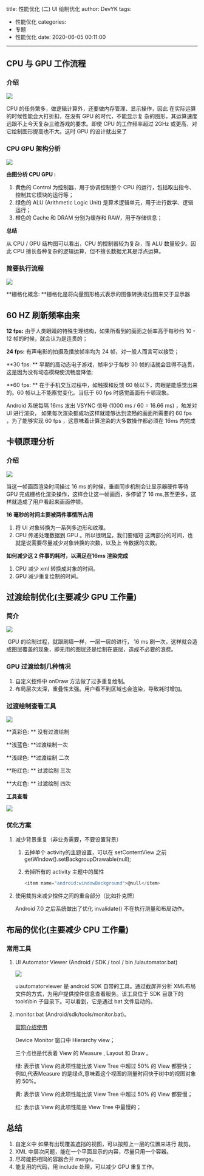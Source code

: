 title: 性能优化 (二) UI 绘制优化
author: DevYK
tags:
  - 性能优化
categories:
  - 专题
  - 性能优化
date: 2020-06-05 00:11:00
---
## CPU 与 GPU 工作流程

### 介绍

![](https://ws3.sinaimg.cn/large/005BYqpgly1g2g1283vz9j30qo0k0mx3.jpg)

CPU 的任务繁多，做逻辑计算外，还要做内存管理、显示操作，因此
在实际运算的时候性能会大打折扣，在没有 GPU 的时代，不能显示复
杂的图形，其运算速度远跟不上今天复杂三维游戏的要求。即使 CPU
的工作频率超过 2GHz 或更高，对它绘制图形提高也不大。这时 GPU
的设计就出来了

<!-- more -->


### CPU GPU 架构分析

![](<http://xingyaohuang.com/content/images/2017/09/cpu_gpu_arch.png>)

**由图分析 CPU GPU :**

1. 黄色的 Control 为控制器，用于协调控制整个 CPU 的运行，包括取出指令、控制其它模块的运行等；
2. 绿色的 ALU (Arithmetic Logic Unit) 是算术逻辑单元，用于进行数学、逻辑运行；
3. 橙色的 Cache 和 DRAM 分别为缓存和 RAW，用于存储信息；

**总结**

从 CPU / GPU 结构图可以看出，CPU 的控制器较为复杂，而 ALU 数量较少。因此 CPU 擅长各种复杂的逻辑运算，但不擅长数据尤其是浮点运算。

### 简要执行流程

![](https://ws3.sinaimg.cn/large/005BYqpgly1g2g2gzce6ij30rv0mp41m.jpg)

**栅格化概念: **栅格化是将向量图形格式表示的图像转换成位图来交于显示器

## 60 HZ 刷新频率由来

**12 fps:** 由于人类眼睛的特殊生理结构，如果所看到的画面之帧率高于每秒约 10 - 12 帧的时候，就会认为是连贯的；

**24 fps:** 有声电影的拍摄及播放帧率均为 24 帧，对一般人而言可以接受；

**30 fps: ** 早期的高动态电子游戏，帧率少于每秒 30 帧的话就会显得不连贯，这是因为没有动态模糊使流畅度降低;

**60 fps: ** 在于手机交互过程中，如触摸和反馈 60 帧以下，肉眼是能感觉出来的。60 帧以上不能察觉变化。当低于 60 fps 时感觉画面有卡顿现象。

Android 系统每隔 16ms 发出 VSYNC 信号 (1000 ms / 60 = 16.66 ms) ，触发对 UI 进行渲染， 如果每次渲染都成功这样就能够达到流畅的画面所需要的 60 fps ，为了能够实现 60 fps ，这意味着计算渲染的大多数操作都必须在 16ms 内完成

## 卡顿原理分析

### 介绍

![](http://blog4jimmy.com/wp-content/uploads/2018/08/vsync_7.png)

当这一帧画面渲染时间操过 16 ms 的时候，垂直同步机制会让显示器硬件等待 GPU 完成栅格化渲染操作，这样会让这一帧画面，多停留了 16 ms,甚至更多，这样就造成了用户看起来画面停顿。

**16 毫秒的时间主要被两件事情所占用**

1. 将 UI 对象转换为一系列多边形和纹理。
2. CPU 传递处理数据到 GPU 。所以很明显，我们要缩短
   这两部分的时间，也就是说需要尽量减少对象转换的次数，以及上
   传数据的次数。

**如何减少这 2 件事的耗时，以满足在16ms 渲染完成**

1. CPU 减少 xml 转换成对象的时间。
2. GPU 减少重复绘制的时间。

## 过渡绘制优化(主要减少 GPU 工作量)

### 简介

![](https://upload-images.jianshu.io/upload_images/1492901-49f8e1166542c79f.png?imageMogr2/auto-orient/strip%7CimageView2/2/w/450/format/webp)

​	GPU 的绘制过程，就跟刷墙一样，一层一层的进行， 16 ms 刷一次，这样就会造成图层覆盖的现象，即无用的图层还是绘制在底层，造成不必要的浪费。

### GPU 过渡绘制几种情况

1. 自定义控件中 onDraw 方法做了过多重复绘制。
2. 布局层次太深，重叠性太强。用户看不到区域也会渲染，导致耗时增加。

### 过渡绘制查看工具

![](https://jaeger.itscoder.com/img/postimg/cp_overdraw.png)

**真彩色: ** 没有过渡绘制

**浅蓝色: **过渡绘制一次

**浅绿色: **过渡绘制 二次

**粉红色: ** 过渡绘制 三次

**大红色: ** 过渡绘制 四次

**工具查看**

![](https://jaeger.itscoder.com/img/postimg/cp_debug_overdraw.png)

### 优化方案

1. 减少背景重复（非业务需要，不要设置背景）

   1. 去掉单个 activity的主题设置，可以在 setContentView 之前 getWindow().setBackgroupDrawable(null);

   2. 去掉所有的 activity 主题中的属性

      ```dart
      <item name="android:windowBackground">@null</item>
      ```

2. 使用裁剪来减少控件之间的重合部分（比如扑克牌）

   Android 7.0 之后系统做出了优化 invalidate() 不在执行测量和布局动作。

## 布局的优化(主要减少 CPU 工作量)

### 常用工具

1. UI Automator Viewer (Android / SDK / tool / bin /uiautomator.bat)

   ![](https://ws3.sinaimg.cn/large/005BYqpgly1g2g5gizhqdg30ob0nue81.jpg)

   uiautomatorviewer 是 android SDK 自带的工具。通过截屏并分析 XML布局文件的方式，为用户提供控件信息查看服务。该工具位于 SDK 目录下的 tools\bin 子目录下。可以看到，它是通过 bat 文件启动的。

2. monitor.bat  (Android/sdk/tools/monitor.bat)。

   [官网介绍使用](<https://developer.android.com/studio/profile/hierarchy-viewer.html?tdsourcetag=s_pcqq_aiomsg>)

   Device Monitor 窗口中 Hierarchy view；

   三个点也是代表着 View 的 Measure , Layout 和 Draw 。 

   绿: 表示该 View 的此项性能比该 View Tree 中超过 50% 的 View 都要快；例如,代表Measure 的是绿点,意味着这个视图的测量时间快于树中的视图对象的 50%。 

   黄: 表示该 View 的此项性能比该 View Tree 中超过 50% 的 View 都要慢； 

   红: 表示该 View 的此项性能是 View Tree 中最慢的；

   

## 总结

1. 自定义中 如果有出现覆盖遮挡的视图，可以按照上一层的位置来进行 裁剪。
2. XML 中层次问题，能在一个平面显示的内容，尽量只用一个容器。
3. 尽可能把相同的容器合并 merge。
4. 能复用的代码，用 include 处理，可以减少 GPU 重复工作。









